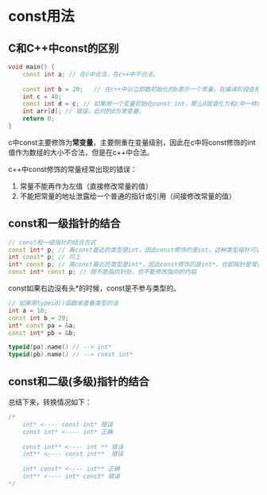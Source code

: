 # const用法

## C和C++中const的区别

```c++
void main() {
    const int a; // 在c中合法，在c++中不合法。
    
    const int b = 20;	// 在c++中以立即数初始化的b表示一个常量，在编译阶段会把所有b出现的地方都替换为20
    int c = 40;
    const int d = c; // 如果用一个变量初始化const int，那么d就退化为和c中一样的常变量。 此时的d不能作为数组的大小，
    int arr[d]; // 错误，此时的d为常变量。
    return 0;
}
```

c中const主要修饰为**常变量**，主要侧重在变量级别，因此在c中将const修饰的int值作为数组的大小不合法，但是在c++中合法。

c++中const修饰的常量经常出现的错误：

1. 常量不能再作为左值（直接修改常量的值）
2. 不能把常量的地址泄露给一个普通的指针或引用（间接修改常量的值）

## const和一级指针的结合

```c++
// const和一级指针的结合方式
const int* p; // 离const最近的类型是int，因此const修饰的是int，这种类型指针可以指向别处，但是不能修改指针指向的内容
int const* p; // 同上
int* const p; // 离const最近的类型是int*，因此const修饰的是int*，也即指针是常量，不能指向别处，但是能通过指针修改指向的内容
const int* const p; // 既不能指向别处，也不能修改指向的内容 
```

const如果右边没有头*的时候，const是不参与类型的。

```c++
// 如果用typeid()函数来查看类型的话
int a = 10;
const int b = 20;
int* const pa = &a;
const int* pb = &b;

typeid(pa).name() // --> int*
typeid(pb).name() // --> const int*
```

## const和二级(多级)指针的结合

总结下来，转换情况如下：

```c++
/*
	int* <---- const int* 错误
	const int* <---- int* 正确
	
	const int** <---- int ** 错误
	int** <---- const int**  错误
	
	int* const* <---- int** 正确
	int** <---- int* const* 错误
*/
```

